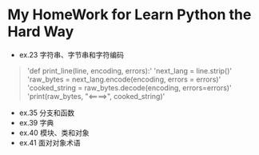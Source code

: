# My HomeWork for Learn Python the Hard Way
* ex.23 字符串、字节串和字符编码
> 'def print_line(line, encoding, errors):'
>    'next_lang = line.strip()'
>    'raw_bytes = next_lang.encode(encoding, errors = errors)'
>    'cooked_string = raw_bytes.decode(encoding, errors=errors)'
>    'print(raw_bytes, "<====>", cooked_string)'
* ex.35 分支和函数
* ex.39 字典 
* ex.40 模块、类和对象 
* ex.41 面对对象术语 
